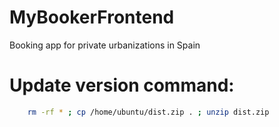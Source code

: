# MyBookerFrontend
Booking app for private urbanizations in Spain

# Update version command:

```sh
    rm -rf * ; cp /home/ubuntu/dist.zip . ; unzip dist.zip
```
